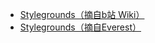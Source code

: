 * [Stylegrounds（摘自b站 Wiki）](https://wiki.biligame.com/celeste/%E8%83%8C%E6%99%AF)
* [Stylegrounds（摘自Everest）](https://github.com/EverestAPI/Resources/wiki/Adding-Stylegrounds)
